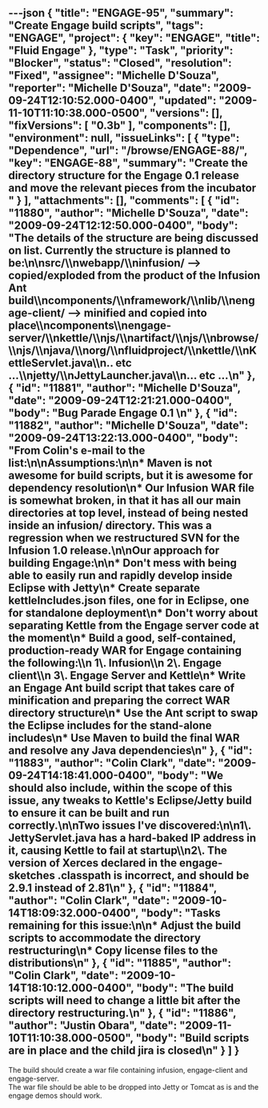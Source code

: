 ---json
{
  "title": "ENGAGE-95",
  "summary": "Create Engage build scripts",
  "tags": "ENGAGE",
  "project": {
    "key": "ENGAGE",
    "title": "Fluid Engage"
  },
  "type": "Task",
  "priority": "Blocker",
  "status": "Closed",
  "resolution": "Fixed",
  "assignee": "Michelle D'Souza",
  "reporter": "Michelle D'Souza",
  "date": "2009-09-24T12:10:52.000-0400",
  "updated": "2009-11-10T11:10:38.000-0500",
  "versions": [],
  "fixVersions": [
    "0.3b"
  ],
  "components": [],
  "environment": null,
  "issueLinks": [
    {
      "type": "Dependence",
      "url": "/browse/ENGAGE-88/",
      "key": "ENGAGE-88",
      "summary": "Create the directory structure for the Engage 0.1 release and move the relevant pieces from the incubator "
    }
  ],
  "attachments": [],
  "comments": [
    {
      "id": "11880",
      "author": "Michelle D'Souza",
      "date": "2009-09-24T12:12:50.000-0400",
      "body": "The details of the structure are being discussed on list. Currently the structure is planned to be:\n\nsrc/\\\nwebapp/\\\ninfusion/  --> copied/exploded from the product of the Infusion Ant build\\\ncomponents/\\\nframework/\\\nlib/\\\nengage-client/  --> minified and copied into place\\\ncomponents\\\nengage-server/\\\nkettle/\\\njs/\\\nartifact/\\\njs/\\\nbrowse/\\\njs/\\\njava/\\\norg/\\\nfluidproject/\\\nkettle/\\\nKettleServlet.java\\\n.. etc ...\\\njetty/\\\nJettyLauncher.java\\\n... etc ...\n"
    },
    {
      "id": "11881",
      "author": "Michelle D'Souza",
      "date": "2009-09-24T12:21:21.000-0400",
      "body": "Bug Parade Engage 0.1&#x20;\n"
    },
    {
      "id": "11882",
      "author": "Michelle D'Souza",
      "date": "2009-09-24T13:22:13.000-0400",
      "body": "From Colin's e-mail to the list:\n\nAssumptions:\n\n* Maven is not awesome for build scripts, but it is awesome for dependency resolution\n* Our Infusion WAR file is somewhat broken, in that it has all our main directories at top level, instead of being nested inside an infusion/ directory. This was a regression when we restructured SVN for the Infusion 1.0 release.\n\nOur approach for building Engage:\n\n* Don't mess with being able to easily run and rapidly develop inside Eclipse with Jetty\n* Create separate kettleIncludes.json files, one for in Eclipse, one for standalone deployment\n* Don't worry about separating Kettle from the Engage server code at the moment\n* Build a good, self-contained, production-ready WAR for Engage containing the following:\\\n  &#x20;  1\\. Infusion\\\n  &#x20;  2\\. Engage client\\\n  &#x20;  3\\. Engage Server and Kettle\n* Write an Engage Ant build script that takes care of minification and preparing the correct WAR directory structure\n* Use the Ant script to swap the Eclipse includes for the stand-alone includes\n* Use Maven to build the final WAR and resolve any Java dependencies\n"
    },
    {
      "id": "11883",
      "author": "Colin Clark",
      "date": "2009-09-24T14:18:41.000-0400",
      "body": "We should also include, within the scope of this issue, any tweaks to Kettle's Eclipse/Jetty build to ensure it can be built and run correctly.\n\nTwo issues I've discovered:\n\n1\\. JettyServlet.java has a hard-baked IP address in it, causing Kettle to fail at startup\\\n2\\. The version of Xerces declared in the engage-sketches .classpath is incorrect, and should be 2.9.1 instead of 2.81\n"
    },
    {
      "id": "11884",
      "author": "Colin Clark",
      "date": "2009-10-14T18:09:32.000-0400",
      "body": "Tasks remaining for this issue:\n\n* Adjust the build scripts to accommodate the directory restructuring\n* Copy license files to the distributions\n"
    },
    {
      "id": "11885",
      "author": "Colin Clark",
      "date": "2009-10-14T18:10:12.000-0400",
      "body": "The build scripts will need to change a little bit after the directory restructuring.\n"
    },
    {
      "id": "11886",
      "author": "Justin Obara",
      "date": "2009-11-10T11:10:38.000-0500",
      "body": "Build scripts are in place and the child jira is closed\n"
    }
  ]
}
---
The build should create a war file containing infusion, engage-client and engage-server.\
The war file should be able to be dropped into Jetty or Tomcat as is and the engage demos should work.&#x20;

        